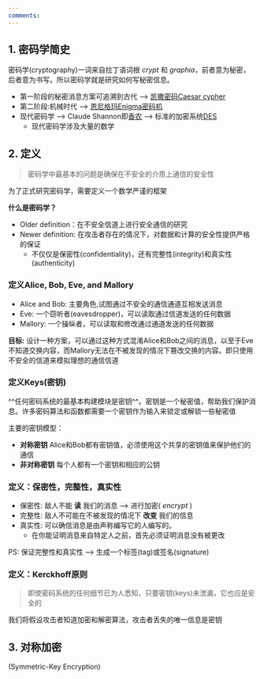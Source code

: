 ```yaml
---
comments:
---
```


## 1. 密码学简史
密码学(cryptography)一词来自拉丁语词根 *crypt* 和 *graphia*，前者意为秘密，后者意为书写。所以密码学就是研究如何写秘密信息。

- 第一阶段的秘密消息方案可追溯到古代 -->  [凯撒密码Caesar cypher](https://zh.wikipedia.org/zh-cn/%E5%87%B1%E6%92%92%E5%AF%86%E7%A2%BC)
- 第二阶段:机械时代  --> [恩尼格玛Enigma密码机](https://zh.wikipedia.org/zh-cn/%E6%81%A9%E5%B0%BC%E6%A0%BC%E7%8E%9B%E5%AF%86%E7%A0%81%E6%9C%BA)
- 现代密码学  --> Claude Shannon即[香农](https://zh.wikipedia.org/wiki/%E5%85%8B%E5%8A%B3%E5%BE%B7%C2%B7%E9%A6%99%E5%86%9C) --> 标准的加密系统[DES](https://zh.m.wikipedia.org/wiki/%E8%B3%87%E6%96%99%E5%8A%A0%E5%AF%86%E6%A8%99%E6%BA%96)
    *  现代密码学涉及大量的数学
## 2. 定义
> 密码学中最基本的问题是确保在不安全的介质上通信的安全性

为了正式研究密码学，需要定义一个数学严谨的框架

**什么是密码学？**

- Older definition：在不安全信道上进行安全通信的研究
- Newer definition: 在攻击者存在的情况下，对数据和计算的安全性提供严格的保证
    * 不仅仅是保密性(confidentiality)，还有完整性(integrity)和真实性(authenticity)    
### 定义Alice, Bob, Eve, and Mallory
- Alice and Bob: 主要角色,试图通过不安全的通信通道互相发送消息
- Eve: 一个窃听者(eavesdropper)，可以读取通过信道发送的任何数据
- Mallory: 一个操纵者，可以读取和修改通过通道发送的任何数据

**目标:** 设计一种方案，可以通过这种方式混淆Alice和Bob之间的消息，以至于Eve不知道交换内容，而Mallory无法在不被发现的情况下篡改交换的内容。即只使用不安全的信道来模拟理想的通信信道

### 定义Keys(密钥)
^^任何密码系统的最基本构建模块是密钥^^。密钥是一个秘密值，帮助我们保护消息。许多密码算法和函数都需要一个密钥作为输入来锁定或解锁一些秘密值

主要的密钥模型：

- **对称密钥** Alice和Bob都有密钥值，必须使用这个共享的密钥值来保护他们的通信
- **非对称密钥** 每个人都有一个密钥和相应的公钥

### 定义：保密性，完整性，真实性
- 保密性: 敌人不能 **读** 我们的消息  -->  进行加密( *encrypt* )
- 完整性: 敌人不可能在不被发现的情况下 **改变** 我们的信息
- 真实性: 可以确信消息是由声称编写它的人编写的。
    * 在你能证明消息来自特定人之前，首先必须证明消息没有被更改

PS: 保证完整性和真实性 --> 生成一个标签(tag)或签名(signature)

### 定义：Kerckhoff原则
> 即使密码系统的任何细节已为人悉知，只要密钥(keys)未泄漏，它也应是安全的

我们将假设攻击者知道加密和解密算法，攻击者丢失的唯一信息是密钥

## 3. 对称加密
(Symmetric-Key Encryption)
